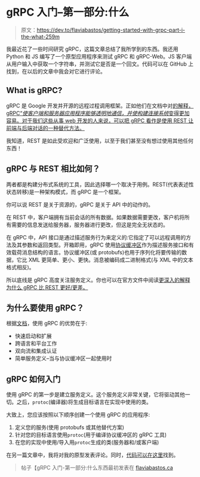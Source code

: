 # gRPC 入门–第一部分:什么

> 原文：<https://dev.to/flaviabastos/getting-started-with-grpc-part-i-the-what-259m>

我最近花了一些时间研究 gRPC，这篇文章总结了我所学到的东西。我还用 Python 和 JS 编写了一个原型应用程序来测试 gRPC 和 gRPC-Web。JS 客户端从用户输入中获取一个字符串，并测试它是否是一个回文。代码可以在 GitHub 上找到，在以后的文章中我会对它进行评论。

## What is gRPC?

gRPC 是 Google 开发并开源的远程过程调用框架。正如他们在文档中对[的解释，gRPC“*使客户端和服务器应用程序能够透明地通信，并使构建连接系统*变得更加容易。对于我们这些从事 web 开发的人来说，可以把 gRPC 看作是使用 REST 让前端与后端对话的一种替代方法。](https://grpc.io/faq/)

我知道，REST 是如此受欢迎和广泛使用，以至于我们甚至没有想过使用其他任何东西！

## gRPC 与 REST 相比如何？

两者都是构建分布式系统的工具，因此选择哪一个取决于用例。REST(代表表述性状态转移)是一种架构模式，而 gRPC 是一个框架。

你可以说 REST 是关于资源的，gRPC 是关于 API 中的动作的。

在 REST 中，客户端拥有当前会话的所有数据。如果数据需要更改，客户机将所有需要的信息发送给服务器，服务器进行更改，但这是完全无状态的。

在 gRPC 中，API 接口是通过描述服务行为来定义的:它指定了可以远程调用的方法及其参数和返回类型。开箱即用，gRPC 使用[协议缓冲区](https://developers.google.com/protocol-buffers/)作为描述服务接口和有效载荷消息结构的语言。协议缓冲区(或 protobufs)也用于序列化将要传输的数据，它比 XML 更简单、更小、更快。消息被编码成二进制格式(与 XML 中的文本格式相反)。

所以底线是 gRPC 高度关注服务定义。你也可以在官方文件中阅读[更深入的解释为什么 gRPC 比 REST 更好/更差。](https://grpc.io/faq/)

## 为什么要使用 gRPC？

根据[文档](https://grpc.io/)，使用 gRPC 的优势在于:

*   快速启动和扩展
*   跨语言和平台工作
*   双向流和集成认证
*   简单服务定义–当与协议缓冲区一起使用时

## gRPC 如何入门

使用 gRPC 的第一步是建立服务定义。这个服务定义非常关键，它将驱动其他一切。之后，`protoc`(编译器)将生成目标语言在实现中使用的类。

大致上，您应该按照以下顺序创建一个使用 gRPC 的应用程序:

1.  定义您的服务(使用 protobufs 或其他替代方案)
2.  针对您的目标语言使用`protoc`(用于编译协议缓冲区的 gRPC 工具)
3.  在您的实现中使用/导入用`protoc`生成的类(服务器和/或客户端)

在另一篇文章中，我将对我的原型发表评论。同时，[代码可以在这里](https://github.com/FlaviaBastos/gRPC_web)找到。

> 帖子【gRPC 入门-第一部分:什么东西最初发表在 [flaviabastos.ca](https://flaviabastos.ca)